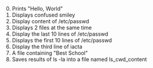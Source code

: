 0.	Prints "Hello, World"
1.	Displays confused smiley
2.	Display content of /etc/passwd
3.	Displays 2 files at the same time
4.	Display the last 10 lines of /etc/passwd
5.	Displays the first 10 lines of /etc/passwd
6.	Display the third line of iacta
7.	A file containing "Best School"
8.	Saves results of ls -la into a file named ls_cwd_content

